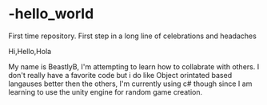 # -hello_world
First time repository. First step in a long line of celebrations and headaches 

Hi,Hello,Hola

My name is BeastlyB, I'm attempting to learn how to collabrate with others. I don't really have a favorite code but i do like Object orintated based langauses better then the others, I'm currently using c# though since I am learning to use the unity engine for random game creation.  
